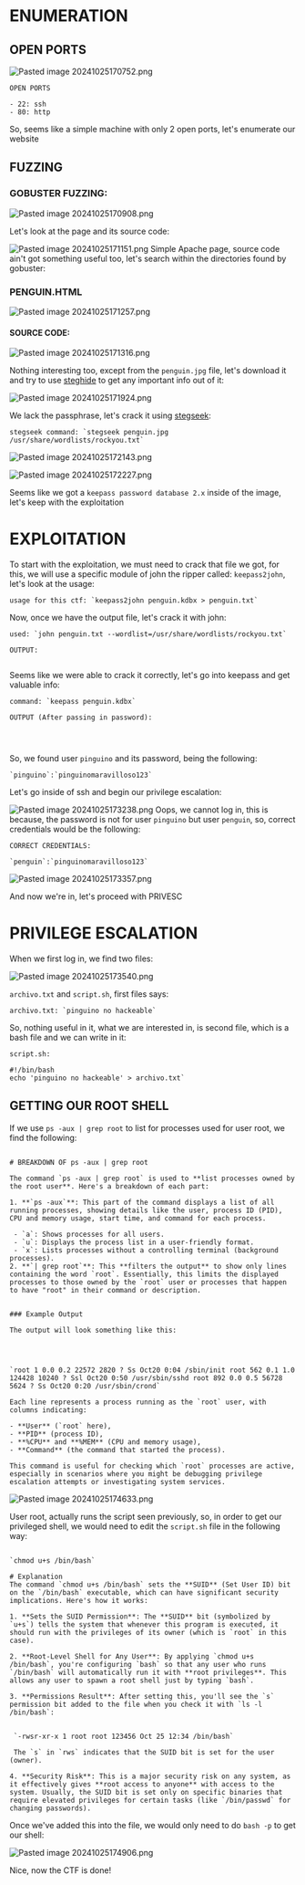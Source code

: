 ﻿# ENUMERATION


## OPEN PORTS

![Pasted image 20241025170752.png](../../IMAGES/Pasted%20image%2020241025170752.png)

```ad-hint
OPEN PORTS

- 22: ssh
- 80: http
```

So, seems like a simple machine with only 2 open ports, let's enumerate our website

## FUZZING
### GOBUSTER FUZZING:

![Pasted image 20241025170908.png](../../IMAGES/Pasted%20image%2020241025170908.png)

Let's look at the page and its source code:

![Pasted image 20241025171151.png](../../IMAGES/Pasted%20image%2020241025171151.png)
Simple Apache page, source code ain't got something useful too, let's search within the directories found by gobuster:

### PENGUIN.HTML

![Pasted image 20241025171257.png](../../IMAGES/Pasted%20image%2020241025171257.png)

#### SOURCE CODE:

![Pasted image 20241025171316.png](../../IMAGES/Pasted%20image%2020241025171316.png)

Nothing interesting too, except from the `penguin.jpg` file, let's download it and try to use [steghide](https://steghide.sourceforge.net/) to get any important info out of it:

![Pasted image 20241025171924.png](../../IMAGES/Pasted%20image%2020241025171924.png)

We lack the passphrase, let's crack it using [stegseek](https://github.com/RickdeJager/stegseek):

```ad-hint
stegseek command: `stegseek penguin.jpg /usr/share/wordlists/rockyou.txt`
```


![Pasted image 20241025172143.png](../../IMAGES/Pasted%20image%2020241025172143.png)


![Pasted image 20241025172227.png](../../IMAGES/Pasted%20image%2020241025172227.png)

Seems like we got a `keepass password database 2.x` inside of the image, let's keep with the exploitation


# EXPLOITATION

To start with the exploitation, we must need to crack that file we got, for this, we will use a specific module of john the ripper called: `keepass2john`, let's look at the usage:

```ad-hint
usage for this ctf: `keepass2john penguin.kdbx > penguin.txt`
```

Now, once we have the output file, let's crack it with john:

```ad-hint
used: `john penguin.txt --wordlist=/usr/share/wordlists/rockyou.txt`

OUTPUT:


```

Seems like we were able to crack it correctly, let's go into keepass and get valuable info:

```ad-hint
command: `keepass penguin.kdbx`

OUTPUT (After passing in password):




```

So, we found user `pinguino` and its password, being the following:

```ad-note
`pinguino`:`pinguinomaravilloso123`
```

Let's go inside of ssh and begin our privilege escalation:

![Pasted image 20241025173238.png](../../IMAGES/Pasted%20image%2020241025173238.png)
Oops, we cannot log in, this is because, the password is not for user `pinguino` but user `penguin`, so, correct credentials would be the following:

```ad-note
CORRECT CREDENTIALS:

`penguin`:`pinguinomaravilloso123`
```

![Pasted image 20241025173357.png](../../IMAGES/Pasted%20image%2020241025173357.png)

And now we're in, let's proceed with PRIVESC

# PRIVILEGE ESCALATION


When we first log in, we find two files:

![Pasted image 20241025173540.png](../../IMAGES/Pasted%20image%2020241025173540.png)

`archivo.txt` and `script.sh`, first files says:

```ad-note
archivo.txt: `pinguino no hackeable`
```

So, nothing useful in it, what we are interested in, is second file, which is a bash file and we can write in it:

```ad-note 
script.sh: 

#!/bin/bash
echo 'pinguino no hackeable' > archivo.txt`
```

## GETTING OUR ROOT SHELL

If we use `ps -aux | grep root` to list for processes used for user root, we find the following:

```ad-important

# BREAKDOWN OF ps -aux | grep root

The command `ps -aux | grep root` is used to **list processes owned by the root user**. Here's a breakdown of each part:

1. **`ps -aux`**: This part of the command displays a list of all running processes, showing details like the user, process ID (PID), CPU and memory usage, start time, and command for each process.
 
 - `a`: Shows processes for all users.
 - `u`: Displays the process list in a user-friendly format.
 - `x`: Lists processes without a controlling terminal (background processes).
2. **`| grep root`**: This **filters the output** to show only lines containing the word `root`. Essentially, this limits the displayed processes to those owned by the `root` user or processes that happen to have "root" in their command or description.
 

### Example Output

The output will look something like this:




`root 1 0.0 0.2 22572 2820 ? Ss Oct20 0:04 /sbin/init root 562 0.1 1.0 124428 10240 ? Ssl Oct20 0:50 /usr/sbin/sshd root 892 0.0 0.5 56728 5624 ? Ss Oct20 0:20 /usr/sbin/crond`

Each line represents a process running as the `root` user, with columns indicating:

- **User** (`root` here),
- **PID** (process ID),
- **%CPU** and **%MEM** (CPU and memory usage),
- **Command** (the command that started the process).

This command is useful for checking which `root` processes are active, especially in scenarios where you might be debugging privilege escalation attempts or investigating system services.

```

![Pasted image 20241025174633.png](../../IMAGES/Pasted%20image%2020241025174633.png)

User root, actually runs the script seen previously, so, in order to get our privileged shell, we would need to edit the `script.sh` file in the following way:

```ad-important

`chmod u+s /bin/bash`

# Explanation
The command `chmod u+s /bin/bash` sets the **SUID** (Set User ID) bit on the `/bin/bash` executable, which can have significant security implications. Here's how it works:

1. **Sets the SUID Permission**: The **SUID** bit (symbolized by `u+s`) tells the system that whenever this program is executed, it should run with the privileges of its owner (which is `root` in this case).
 
2. **Root-Level Shell for Any User**: By applying `chmod u+s /bin/bash`, you're configuring `bash` so that any user who runs `/bin/bash` will automatically run it with **root privileges**. This allows any user to spawn a root shell just by typing `bash`.
 
3. **Permissions Result**: After setting this, you'll see the `s` permission bit added to the file when you check it with `ls -l /bin/bash`:
 
 
 `-rwsr-xr-x 1 root root 123456 Oct 25 12:34 /bin/bash`
 
 The `s` in `rws` indicates that the SUID bit is set for the user (owner).
 
4. **Security Risk**: This is a major security risk on any system, as it effectively gives **root access to anyone** with access to the system. Usually, the SUID bit is set only on specific binaries that require elevated privileges for certain tasks (like `/bin/passwd` for changing passwords).
```

Once we've added this into the file, we would only need to do `bash -p` to get our shell:

![Pasted image 20241025174906.png](../../IMAGES/Pasted%20image%2020241025174906.png)

Nice, now the CTF is done!



